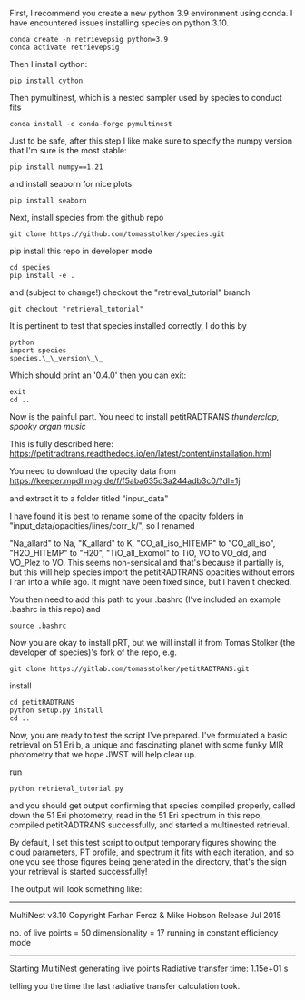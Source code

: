 First, I recommend you create a new python 3.9 environment using conda.
I have encountered issues installing species on python 3.10.

```
conda create -n retrievepsig python=3.9
conda activate retrievepsig
```

Then I install cython:

```
pip install cython
```

Then pymultinest, which is a nested sampler used by species to conduct fits

```
conda install -c conda-forge pymultinest
```

Just to be safe, after this step I like make sure to specify the numpy version that I'm sure is the most stable:

```
pip install numpy==1.21
```

and install seaborn for nice plots

```
pip install seaborn
```

Next, install species from the github repo

```
git clone https://github.com/tomasstolker/species.git
```

pip install this repo in developer mode

```
cd species
pip install -e .
```

and (subject to change!) checkout the "retrieval_tutorial" branch

```
git checkout "retrieval_tutorial"
```

It is pertinent to test that species installed correctly, I do this by

```
python
import species
species.\_\_version\_\_
```

Which should print an '0.4.0' then you can exit:

```
exit
cd ..
```

Now is the painful part. You need to install petitRADTRANS *thunderclap, spooky organ music*

This is fully described here: https://petitradtrans.readthedocs.io/en/latest/content/installation.html

You need to download the opacity data from https://keeper.mpdl.mpg.de/f/f5aba635d3a244adb3c0/?dl=1j

and extract it to a folder titled "input_data"

I have found it is best to rename some of the opacity folders in "input_data/opacities/lines/corr_k/", so I renamed

"Na_allard" to Na, "K_allard" to K, "CO_all_iso_HITEMP" to "CO_all_iso", "H2O_HITEMP" to "H20",
"TiO_all_Exomol" to TiO, VO to VO_old, and VO_Plez to VO.
This seems non-sensical and that's because it partially is, but this will help species import the petitRADTRANS opacities without
errors I ran into a while ago. It might have been fixed since, but I haven't checked.

You then need to add this path to your .bashrc (I've included an example .bashrc in this repo) and

```
source .bashrc
```

Now you are okay to install pRT, but we will install it from Tomas Stolker (the developer of species)'s fork of the repo, e.g.

```
git clone https://gitlab.com/tomasstolker/petitRADTRANS.git
```

install

```
cd petitRADTRANS
python setup.py install
cd ..
```

Now, you are ready to test the script I've prepared. I've formulated a basic retrieval on 51 Eri b,
a unique and fascinating planet with some funky MIR photometry that we hope JWST will help clear up.

run

```
python retrieval_tutorial.py
```

and you should get output confirming that species compiled properly,
called down the 51 Eri photometry, read in the 51 Eri spectrum in this repo,
compiled petitRADTRANS successfully, and started a multinested retrieval.

By default, I set this test script to output temporary figures showing the cloud parameters,
PT profile, and spectrum it fits with each iteration, and so one you see those figures being generated in the directory,
that's the sign your retrieval is started successfully!

The output will look something like:

*****************************************************
MultiNest v3.10
Copyright Farhan Feroz & Mike Hobson
Release Jul 2015

no. of live points =   50
dimensionality =   17
running in constant efficiency mode
*****************************************************
Starting MultiNest
generating live points
Radiative transfer time: 1.15e+01 s

telling you the time the last radiative transfer calculation took.
